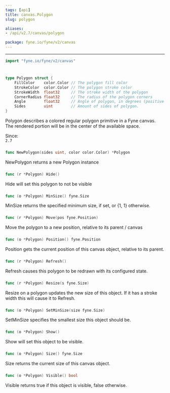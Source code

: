 ```yaml
---
tags: [api]
title: canvas.Polygon
slug: polygon

aliases:
- /api/v2.7/canvas/polygon

package: fyne.io/fyne/v2/canvas
---
```



---
```go
import "fyne.io/fyne/v2/canvas"
```

#

###

```go
type Polygon struct {
	FillColor    color.Color // The polygon fill color
	StrokeColor  color.Color // The polygon stroke color
	StrokeWidth  float32     // The stroke width of the polygon
	CornerRadius float32     // The radius of the polygon corners
	Angle        float32     // Angle of polygon, in degrees (positive means clockwise, negative means counter-clockwise direction).
	Sides        uint        //	Amount of sides of polygon.
}
```

Polygon describes a colored regular polygon primitive in a Fyne canvas. The rendered portion will be in the center of the available space.


<div class="since">Since: <code>
2.7</code></div>

###

```go
func NewPolygon(sides uint, color color.Color) *Polygon
```
NewPolygon returns a new Polygon instance

###

```go
func (r *Polygon) Hide()
```
Hide will set this polygon to not be visible

###

```go
func (o *Polygon) MinSize() fyne.Size
```
MinSize returns the specified minimum size, if set, or {1, 1} otherwise.

###

```go
func (r *Polygon) Move(pos fyne.Position)
```
Move the polygon to a new position, relative to its parent / canvas

###

```go
func (o *Polygon) Position() fyne.Position
```
Position gets the current position of this canvas object, relative to its parent.

###

```go
func (r *Polygon) Refresh()
```
Refresh causes this polygon to be redrawn with its configured state.

###

```go
func (r *Polygon) Resize(s fyne.Size)
```
Resize on a polygon updates the new size of this object. If it has a stroke width this will cause it to Refresh.

###

```go
func (o *Polygon) SetMinSize(size fyne.Size)
```
SetMinSize specifies the smallest size this object should be.

###

```go
func (o *Polygon) Show()
```
Show will set this object to be visible.

###

```go
func (o *Polygon) Size() fyne.Size
```
Size returns the current size of this canvas object.

###

```go
func (o *Polygon) Visible() bool
```
Visible returns true if this object is visible, false otherwise.
